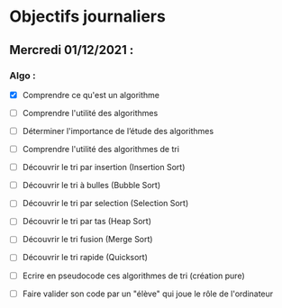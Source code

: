 # Objectifs journaliers

## Mercredi 01/12/2021 :

### Algo : 

* [X] Comprendre ce qu'est un algorithme
* [ ] Comprendre l'utilité des algorithmes
* [ ] Déterminer l'importance de l’étude des algorithmes
* [ ] Comprendre l'utilité des algorithmes de tri
* [ ] Découvrir le tri par insertion (Insertion Sort)
* [ ] Découvrir le tri à bulles (Bubble Sort)
* [ ] Découvrir le tri par selection (Selection Sort)
* [ ] Découvrir le tri par tas (Heap Sort)
* [ ] Découvrir le tri fusion (Merge Sort)
* [ ] Découvrir le tri rapide (Quicksort)

* [ ] Ecrire en pseudocode ces algorithmes de tri (création pure)
* [ ] Faire valider son code par un "élève" qui joue le rôle de l'ordinateur